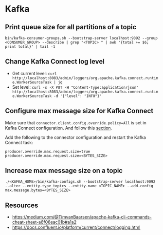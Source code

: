 # Kafka

## Print queue size for all partitions of a topic

`bin/kafka-consumer-groups.sh --bootstrap-server localhost:9092 --group <CONSUMER_GROUP> --describe | grep "<TOPIC> " | awk '{total += $6; print total}' | tail -1`

## Change Kafka Connect log level

- Get current level: `curl http://localhost:8083/admin/loggers/org.apache.kafka.connect.runtime.WorkerSourceTask | jq`
- Set level: `curl -s -X PUT -H "Content-Type:application/json" http://localhost:8083/admin/loggers/org.apache.kafka.connect.runtime.WorkerSourceTask -d '{"level": "INFO"}'`

## Configure max message size for Kafka Connect

Make sure that `connector.client.config.override.policy=All` is set in Kafka Connect configuration. And follow this [section](05-kafka.md#increase-max-message-size-on-a-topic).

Add the following to the connector configuration and restart the Kafka Connect task:
```
producer.override.max.request.size=true
producer.override.max.request.size=<BYTES_SIZE>
```

## Increase max message size on a topic

`./<KAFKA_HOME>/bin/kafka-configs.sh --bootstrap-server localhost:9092 --alter --entity-type topics --entity-name <TOPIC_NAME> --add-config max.message.bytes=<BYTES_SIZE>`

## Resources

- https://medium.com/@TimvanBaarsen/apache-kafka-cli-commands-cheat-sheet-a6f06eac01b#a1a2
- https://docs.confluent.io/platform/current/connect/logging.html